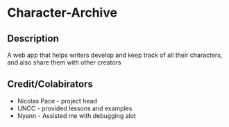 # Character-Archive

## Description
A web app that helps writers develop and keep track of all their characters, and also share them with other creators

## Credit/Colabirators
- Nicolas Pace - project head
- UNCC - provided lessons and examples
- Nyann - Assisted me with debugging alot